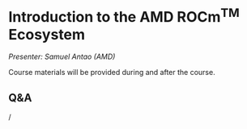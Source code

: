 # Introduction to the AMD ROCm<sup>TM</sup> Ecosystem

<!-- Cannot do in full italics as the ã is misplaced which is likely an mkdocs bug. -->
*Presenter: Samuel Antao (AMD)*

Course materials will be provided during and after the course.

<!--
<video src="https://462000265.lumidata.eu/2p3day-20250303/recordings/305-Introduction_to_AMD_ROCm_Ecosystem.mp4" controls="controls"></video>
-->

<!--
Temporary location of materials (for the lifetime of the training project):

-   Slides: `/project/project_465001362/Slides/AMD/session 01a - HIP and ROCm.pdf`
-->

<!--
Materials available on the web:

-   [Slides on the web](https://462000265.lumidata.eu/2p3day-20250303/files/LUMI-2p3day-20250303-2_05_Introduction_to_AMD_ROCm_Ecosystem.pdf)

-    [Extra slides on HIP optimisation not discussed in the talk](https://462000265.lumidata.eu/2p3day-20250303/files/LUMI-2p3day-20250303-2_05_Extra_HIP_Optimization.pdf)
-->

<!--
Archived materials on LUMI:

-   Slides: `/appl/local/training/2p3day-20250303/files/LUMI-2p3day-20250303-2_05_Introduction_to_AMD_ROCm_Ecosystem.pdf`

-   Extra slides: `/appl/local/training/2p3day-20250303/files/LUMI-2p3day-20250303-2_05_Extra_HIP_Optimization.pdf`

-   Recording: `/appl/local/training/2p3day-20250303/recordings/2_05_Introduction_to_AMD_ROCm_Ecosystem.mp4`
-->


## Q&A

/

